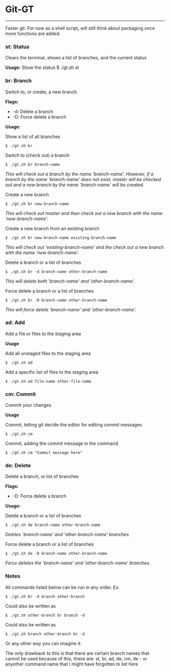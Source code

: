 # Git-GT
--------
Faster git. For now as a shell script, will still think about packaging once more functions are added.

### st: Status

Clears the terminal, shows a list of branches, and the current status

__Usage:__
Show the status
    $ ./gt.sh st

### br: Branch

Switch to, or create, a new branch

__Flags:__

* -d: Delete a branch
* -D: Force delete a branch

__Usage:__

Show a list of all branches

    $ ./gt.sh br

Switch to (check out) a branch

    $ ./gt.sh br branch-name

_This will check out a branch by the name 'branch-name'. However, if a branch by the name 'branch-name' does not exist, master will be checked out and a new branch by the name 'branch-name' will be created._

Create a new branch

    $ ./gt.sh br new-branch-name

_This will check out master and then check out a new branch with the name 'new-branch-name'._

Create a new branch from an existing branch

    $ ./gt.sh br new-branch-name existing-branch-name

_This will check out 'existing-branch-name' and the check out a new branch with the name 'new-branch-name'._

Delete a branch or a list of branches

    $ ./gt.sh br -d branch-name other-branch-name

_This will delete both 'branch-name' and 'other-branch-name'._

Force delete a branch or a list of branches

    $ ./gt.sh br -D branch-name other-branch-name

_This will force delete 'branch-name' and 'other-branch-name'._

### ad: Add

Add a file or files to the staging area

__Usage__

Add all unstaged files to the staging area

    $ ./gt.sh ad

Add a specific list of files to the staging area

    $ ./gt.sh ad file-name other-file-name

### cm: Commit

Commit your changes

__Usage__

Commit, letting git decide the editor for editing commit messages

    $ ./gt.sh cm

Commit, adding the commit message in the command

    $ ./gt.sh cm "Commit message here"

### de: Delete

Delete a branch, or list of branches

__Flags:__

* -D: Force delete a branch

__Usage:__

Delete a branch or a list of branches

    $ ./gt.sh de branch-name other-branch-name

_Deletes 'branch-name' and 'other-branch-name' branches._

Force delete a branch or a list of branches

    $ ./gt.sh de -D branch-name other-branch-name

_Force deletes the 'branch-name' and 'other-branch-name' branches._

### Notes

All commands listed below can be run in any order. Ex:

    $ ./gt.sh br -d branch other-branch

Could also be written as

    $ ./gt.sh other-branch br branch -d

Could also be written as

    $ ./gt.sh branch other-branch br -d

Or any other way you can imagine it.

The only drawback to this is that there are certain branch names that cannot be used because of this, these are: st, br, ad, de, cm, de - or anyother command name that I might have forgotten to list here
